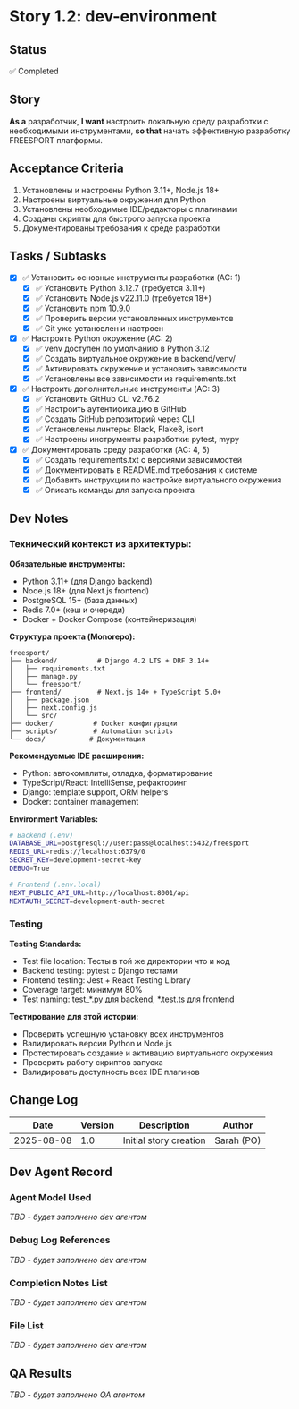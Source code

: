 # Story 1.2: dev-environment

## Status
✅ Completed

## Story
**As a** разработчик,
**I want** настроить локальную среду разработки с необходимыми инструментами,
**so that** начать эффективную разработку FREESPORT платформы.

## Acceptance Criteria

1. Установлены и настроены Python 3.11+, Node.js 18+
2. Настроены виртуальные окружения для Python
3. Установлены необходимые IDE/редакторы с плагинами
4. Созданы скрипты для быстрого запуска проекта
5. Документированы требования к среде разработки

## Tasks / Subtasks

- [x] ✅ Установить основные инструменты разработки (AC: 1)
  - [x] ✅ Установить Python 3.12.7 (требуется 3.11+)
  - [x] ✅ Установить Node.js v22.11.0 (требуется 18+)
  - [x] ✅ Установить npm 10.9.0
  - [x] ✅ Проверить версии установленных инструментов
  - [x] ✅ Git уже установлен и настроен

- [x] ✅ Настроить Python окружение (AC: 2)
  - [x] ✅ venv доступен по умолчанию в Python 3.12
  - [x] ✅ Создать виртуальное окружение в backend/venv/
  - [x] ✅ Активировать окружение и установить зависимости
  - [x] ✅ Установлены все зависимости из requirements.txt

- [x] ✅ Настроить дополнительные инструменты (AC: 3)
  - [x] ✅ Установить GitHub CLI v2.76.2
  - [x] ✅ Настроить аутентификацию в GitHub
  - [x] ✅ Создать GitHub репозиторий через CLI
  - [x] ✅ Установлены линтеры: Black, Flake8, isort
  - [x] ✅ Настроены инструменты разработки: pytest, mypy

- [x] ✅ Документировать среду разработки (AC: 4, 5)
  - [x] ✅ Создать requirements.txt с версиями зависимостей
  - [x] ✅ Документировать в README.md требования к системе
  - [x] ✅ Добавить инструкции по настройке виртуального окружения
  - [x] ✅ Описать команды для запуска проекта

## Dev Notes

### Технический контекст из архитектуры:

**Обязательные инструменты:**
- Python 3.11+ (для Django backend)
- Node.js 18+ (для Next.js frontend)
- PostgreSQL 15+ (база данных)
- Redis 7.0+ (кеш и очереди)
- Docker + Docker Compose (контейнеризация)

**Структура проекта (Monorepo):**
```
freesport/
├── backend/          # Django 4.2 LTS + DRF 3.14+
│   ├── requirements.txt
│   ├── manage.py
│   └── freesport/
├── frontend/         # Next.js 14+ + TypeScript 5.0+
│   ├── package.json
│   ├── next.config.js
│   └── src/
├── docker/          # Docker конфигурации
├── scripts/         # Automation scripts
└── docs/           # Документация
```

**Рекомендуемые IDE расширения:**
- Python: автокомплиты, отладка, форматирование
- TypeScript/React: IntelliSense, рефакторинг
- Django: template support, ORM helpers
- Docker: container management

**Environment Variables:**
```bash
# Backend (.env)
DATABASE_URL=postgresql://user:pass@localhost:5432/freesport
REDIS_URL=redis://localhost:6379/0
SECRET_KEY=development-secret-key
DEBUG=True

# Frontend (.env.local)  
NEXT_PUBLIC_API_URL=http://localhost:8001/api
NEXTAUTH_SECRET=development-auth-secret
```

### Testing

**Testing Standards:**
- Test file location: Тесты в той же директории что и код
- Backend testing: pytest с Django тестами
- Frontend testing: Jest + React Testing Library
- Coverage target: минимум 80%
- Test naming: test_*.py для backend, *.test.ts для frontend

**Тестирование для этой истории:**
- Проверить успешную установку всех инструментов
- Валидировать версии Python и Node.js  
- Протестировать создание и активацию виртуального окружения
- Проверить работу скриптов запуска
- Валидировать доступность всех IDE плагинов

## Change Log

| Date | Version | Description | Author |
|------|---------|-------------|---------|
| 2025-08-08 | 1.0 | Initial story creation | Sarah (PO) |

## Dev Agent Record

### Agent Model Used
_TBD - будет заполнено dev агентом_

### Debug Log References  
_TBD - будет заполнено dev агентом_

### Completion Notes List
_TBD - будет заполнено dev агентом_

### File List
_TBD - будет заполнено dev агентом_

## QA Results
_TBD - будет заполнено QA агентом_